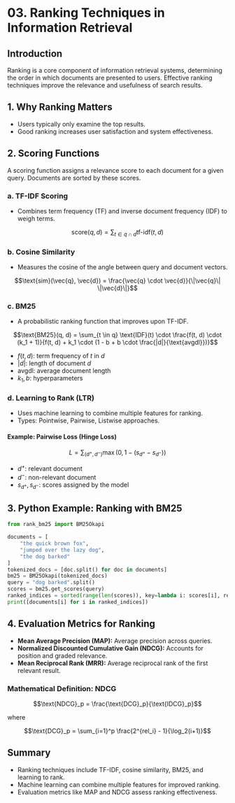# 03. Ranking Techniques in Information Retrieval

## Introduction

Ranking is a core component of information retrieval systems, determining the order in which documents are presented to users. Effective ranking techniques improve the relevance and usefulness of search results.

## 1. Why Ranking Matters
- Users typically only examine the top results.
- Good ranking increases user satisfaction and system effectiveness.

## 2. Scoring Functions

A scoring function assigns a relevance score to each document for a given query. Documents are sorted by these scores.

### a. TF-IDF Scoring
- Combines term frequency (TF) and inverse document frequency (IDF) to weigh terms.

```math
\text{score}(q, d) = \sum_{t \in q \cap d} \text{tf-idf}(t, d)
```

### b. Cosine Similarity
- Measures the cosine of the angle between query and document vectors.

```math
\text{sim}(\vec{q}, \vec{d}) = \frac{\vec{q} \cdot \vec{d}}{\|\vec{q}\| \|\vec{d}\|}
```

### c. BM25
- A probabilistic ranking function that improves upon TF-IDF.

```math
\text{BM25}(q, d) = \sum_{t \in q} \text{IDF}(t) \cdot \frac{f(t, d) \cdot (k_1 + 1)}{f(t, d) + k_1 \cdot (1 - b + b \cdot \frac{|d|}{\text{avgdl}})}
```
- $`f(t, d)`$: term frequency of $`t`$ in $`d`$
- $`|d|`$: length of document $`d`$
- $`\text{avgdl}`$: average document length
- $`k_1, b`$: hyperparameters

### d. Learning to Rank (LTR)
- Uses machine learning to combine multiple features for ranking.
- Types: Pointwise, Pairwise, Listwise approaches.

#### Example: Pairwise Loss (Hinge Loss)
```math
L = \sum_{(d^+, d^-)} \max(0, 1 - (s_{d^+} - s_{d^-}))
```
- $`d^+`$: relevant document
- $`d^-`$: non-relevant document
- $`s_{d^+}, s_{d^-}`$: scores assigned by the model

## 3. Python Example: Ranking with BM25
```python
from rank_bm25 import BM25Okapi

documents = [
    "the quick brown fox",
    "jumped over the lazy dog",
    "the dog barked"
]
tokenized_docs = [doc.split() for doc in documents]
bm25 = BM25Okapi(tokenized_docs)
query = "dog barked".split()
scores = bm25.get_scores(query)
ranked_indices = sorted(range(len(scores)), key=lambda i: scores[i], reverse=True)
print([documents[i] for i in ranked_indices])
```

## 4. Evaluation Metrics for Ranking
- **Mean Average Precision (MAP):** Average precision across queries.
- **Normalized Discounted Cumulative Gain (NDCG):** Accounts for position and graded relevance.
- **Mean Reciprocal Rank (MRR):** Average reciprocal rank of the first relevant result.

### Mathematical Definition: NDCG
```math
\text{NDCG}_p = \frac{\text{DCG}_p}{\text{IDCG}_p}
```
where
```math
\text{DCG}_p = \sum_{i=1}^p \frac{2^{rel_i} - 1}{\log_2(i+1)}
```

## Summary
- Ranking techniques include TF-IDF, cosine similarity, BM25, and learning to rank.
- Machine learning can combine multiple features for improved ranking.
- Evaluation metrics like MAP and NDCG assess ranking effectiveness. 